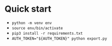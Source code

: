 # Quick start
- `python -m venv env`
- `source env/bin/activate`
- `pip3 install -r requirements.txt`
- `AUTH_TOKEN="${AUTH_TOKEN}" python export.py`